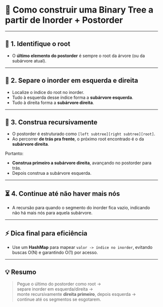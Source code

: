 # 🌳 Como construir uma Binary Tree a partir de Inorder + Postorder

---

## 🚀 1. Identifique o root
- O **último elemento do postorder** é sempre o root da árvore (ou da subárvore atual).

---

## 🧭 2. Separe o inorder em esquerda e direita
- Localize o índice do root no inorder.
- Tudo à esquerda desse índice forma a **subárvore esquerda**.
- Tudo à direita forma a **subárvore direita**.

---

## 🔄 3. Construa recursivamente
- O postorder é estruturado como `[left subtree][right subtree][root]`.
- Ao percorrer **de trás pra frente**, o próximo root encontrado é o da **subárvore direita**.

Portanto:
- **Construa primeiro a subárvore direita**, avançando no postorder para trás.
- Depois construa a subárvore esquerda.

---

## ⏳ 4. Continue até não haver mais nós
- A recursão para quando o segmento do inorder fica vazio, indicando não há mais nós para aquela subárvore.

---

## ⚡ Dica final para eficiência
- Use um **HashMap** para mapear `valor -> índice no inorder`, evitando buscas O(N) e garantindo O(1) por acesso.

---

## 💡 Resumo
> Pegue o último do postorder como root →  
> separe inorder em esquerda/direita →  
> monte recursivamente **direita primeiro**, depois esquerda →  
> continue até os segmentos se esgotarem.

